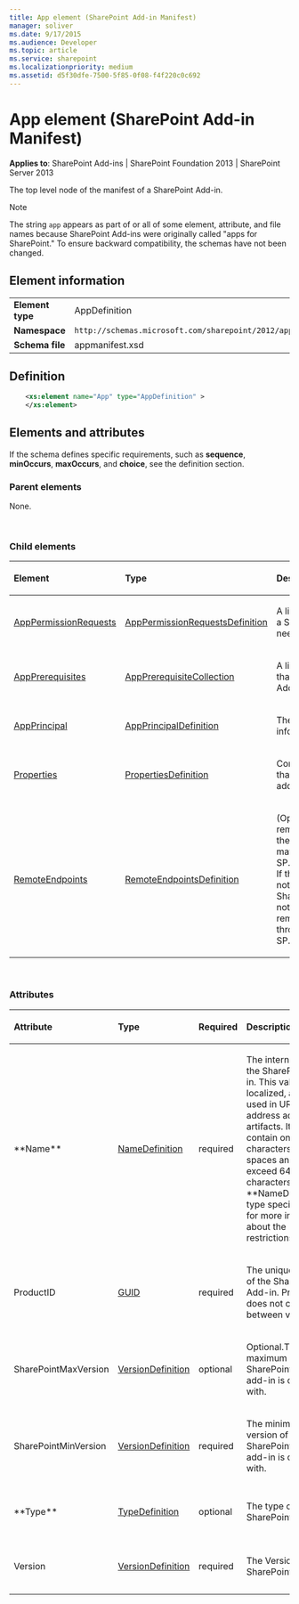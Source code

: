 ```yaml
---
title: App element (SharePoint Add-in Manifest)
manager: soliver
ms.date: 9/17/2015
ms.audience: Developer
ms.topic: article
ms.service: sharepoint
ms.localizationpriority: medium
ms.assetid: d5f30dfe-7500-5f85-0f08-f4f220c0c692
---
```


# App element (SharePoint Add-in Manifest)

**Applies to**: SharePoint Add-ins | SharePoint Foundation 2013 | SharePoint Server 2013

The top level node of the manifest of a SharePoint Add-in.

> [!NOTE] 
> The string `app` appears as part of or all of some element, attribute, and file names because SharePoint Add-ins were originally called "apps for SharePoint." To ensure backward compatibility, the schemas have not been changed.

## Element information

|   |   |
|---|---|
| **Element type**  | AppDefinition |
| **Namespace**  | `http://schemas.microsoft.com/sharepoint/2012/app/manifest` |
| **Schema file**  | appmanifest.xsd |

## Definition

```XML 
    <xs:element name="App" type="AppDefinition" >
    </xs:element>     
```

## Elements and attributes

If the schema defines specific requirements, such as **sequence**, **minOccurs**, **maxOccurs**, and **choice**, see the definition section.

### Parent elements

None.

<br/>

### Child elements

<table>
<colgroup>
<col width="25%" />
<col width="25%" />
<col width="50%" />
</colgroup>
<thead>
<tr class="header">
<th align="left"><p>Element</p></th>
<th align="left"><p>Type</p></th>
<th align="left"><p>Description</p></th>
</tr>
</thead>
<tbody>
<tr class="odd">
<td align="left"><p><a href="apppermissionrequests-element-appdefinition-complextypesharepoint-add-in-manifes.md">AppPermissionRequests</a></p></td>
<td align="left"><p><a href="apppermissionrequestsdefinition-complextype-sharepoint-add-in-manifest.md">AppPermissionRequestsDefinition</a></p></td>
<td align="left"><p>A list of resources that a SharePoint Add-in needs to access.</p></td>
</tr>
<tr class="even">
<td align="left"><p><a href="appprerequisites-element-appdefinition-complextypesharepoint-add-in-manifest.md">AppPrerequisites</a></p></td>
<td align="left"><p><a href="appprerequisitecollection-complextype-sharepoint-add-in-manifest.md">AppPrerequisiteCollection</a></p></td>
<td align="left"><p>A list of prerequisites that a SharePoint Add-in depends on.</p></td>
</tr>
<tr class="odd">
<td align="left"><p><a href="appprincipal-element-appdefinition-complextypesharepoint-add-in-manifest.md">AppPrincipal</a></p></td>
<td align="left"><p><a href="appprincipaldefinition-complextype-sharepoint-add-in-manifest.md">AppPrincipalDefinition</a></p></td>
<td align="left"><p>The add-in principal information.</p></td>
</tr>
<tr class="even">
<td align="left"><p><a href="properties-element-appdefinition-complextypesharepoint-add-in-manifest.md">Properties</a></p></td>
<td align="left"><p><a href="propertiesdefinition-complextype-sharepoint-add-in-manifest.md">PropertiesDefinition</a></p></td>
<td align="left"><p>Contains information that is global to the add-in.</p></td>
</tr>
<tr class="odd">
<td align="left"><p><a href="remoteendpoints-element-appdefinition-complextypesharepoint-add-in-manifest.md">RemoteEndpoints</a></p></td>
<td align="left"><p><a href="remoteendpointsdefinition-complextype-sharepoint-add-in-manifest.md">RemoteEndpointsDefinition</a></p></td>
<td align="left"><p>(Optional) A list of remote endpoints that the SharePoint Add-in may access through SP.WebProxy.invoke(). If this list is empty or not provided, the SharePoint Add-in will not be able to use any remote endpoint through SP.WebProxy.invoke().</p></td>
</tr>
</tbody>
</table>

<br/>

### Attributes

<table>
<colgroup>
<col width="20%" />
<col width="20%" />
<col width="15%" />
<col width="25%" />
<col width="20%" />
</colgroup>
<thead>
<tr class="header">
<th align="left"><p>Attribute</p></th>
<th align="left"><p>Type</p></th>
<th align="left"><p>Required</p></th>
<th align="left"><p>Description</p></th>
<th align="left"><p>Possible values</p></th>
</tr>
</thead>
<tbody>
<tr class="odd">
<td align="left"><p>**Name**</p></td>
<td align="left"><p><a href="namedefinition-simpletype-sharepoint-add-in-manifest.md">NameDefinition</a></p></td>
<td align="left"><p>required</p></td>
<td align="left"><p>The internal name of the SharePoint Add-in. This value is not localized, and is used in URLs that address add-in artifacts. It must contain only ASCII characters with no spaces and cannot exceed 64 characters. See the **NameDefinition** type specification for more information about the restrictions.</p></td>
<td align="left"><p>Values of the NameDefinition type.</p></td>
</tr>
<tr class="even">
<td align="left"><p>ProductID</p></td>
<td align="left"><p><a href="guid-simpletype-sharepoint-add-in-manifest.md">GUID</a></p></td>
<td align="left"><p>required</p></td>
<td align="left"><p>The unique identifier of the SharePoint Add-in. ProductID does not change between versions.</p></td>
<td align="left"><p>Values of the GUID type.</p></td>
</tr>
<tr class="odd">
<td align="left"><p>SharePointMaxVersion</p></td>
<td align="left"><p><a href="versiondefinition-simpletype-sharepoint-add-in-manifest.md">VersionDefinition</a></p></td>
<td align="left"><p>optional</p></td>
<td align="left"><p>Optional.The maximum version of SharePoint that the add-in is compatible with.</p></td>
<td align="left"><p>Values of the VersionDefinition type.</p></td>
</tr>
<tr class="even">
<td align="left"><p>SharePointMinVersion</p></td>
<td align="left"><p><a href="versiondefinition-simpletype-sharepoint-add-in-manifest.md">VersionDefinition</a></p></td>
<td align="left"><p>required</p></td>
<td align="left"><p>The minimum version of SharePoint that the add-in is compatible with.</p></td>
<td align="left"><p>Values of the VersionDefinition type.</p></td>
</tr>
<tr class="odd">
<td align="left"><p>**Type**</p></td>
<td align="left"><p><a href="typedefinition-simpletype-sharepoint-add-in-manifest.md">TypeDefinition</a></p></td>
<td align="left"><p>optional</p></td>
<td align="left"><p>The type of the SharePoint Add-in.</p></td>
<td align="left"><p>Values of the TypeDefinition type.</p></td>
</tr>
<tr class="even">
<td align="left"><p>Version</p></td>
<td align="left"><p><a href="versiondefinition-simpletype-sharepoint-add-in-manifest.md">VersionDefinition</a></p></td>
<td align="left"><p>required</p></td>
<td align="left"><p>The Version of the SharePoint Add-in.</p></td>
<td align="left"><p>Values of the VersionDefinition type.</p></td>
</tr>
</tbody>
</table>
<br/><br/>








